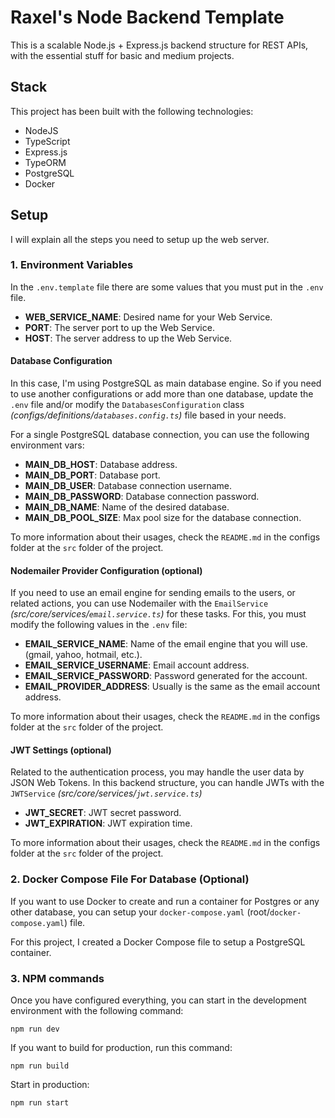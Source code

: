 # Raxel's Node Backend Template

This is a scalable Node.js + Express.js backend structure for REST APIs, with the essential stuff for basic and medium projects.

## Stack

This project has been built with the following technologies:

- NodeJS
- TypeScript
- Express.js
- TypeORM
- PostgreSQL
- Docker

## Setup

I will explain all the steps you need to setup up the web server.

### 1. Environment Variables

In the ``.env.template`` file there are some values that you must put in the ```.env``` file.

- **WEB_SERVICE_NAME**: Desired name for your Web Service.
- **PORT**: The server port to up the Web Service.
- **HOST**: The server address to up the Web Service.

#### Database Configuration

In this case, I'm using PostgreSQL as main database engine. So if you need to use another configurations or add more than one database, update the ```.env``` file and/or modify the ```DatabasesConfiguration``` class _(configs/definitions/```databases.config.ts```)_ file based in your needs.

For a single PostgreSQL database connection, you can use the following environment vars:

- **MAIN_DB_HOST**: Database address.
- **MAIN_DB_PORT**: Database port.
- **MAIN_DB_USER**: Database connection username.
- **MAIN_DB_PASSWORD**: Database connection password.
- **MAIN_DB_NAME**: Name of the desired database.
- **MAIN_DB_POOL_SIZE**: Max pool size for the database connection.

To more information about their usages, check the ```README.md``` in the configs folder at the ```src``` folder of the project.

#### Nodemailer Provider Configuration (optional)

If you need to use an email engine for sending emails to the users, or related actions, you can use Nodemailer with the ```EmailService``` _(src/core/services/```email.service.ts```)_ for these tasks.
For this, you must modify the following values in the ```.env``` file:

- **EMAIL_SERVICE_NAME**: Name of the email engine that you will use. (gmail, yahoo, hotmail, etc.).
- **EMAIL_SERVICE_USERNAME**: Email account address.
- **EMAIL_SERVICE_PASSWORD**: Password generated for the account.
- **EMAIL_PROVIDER_ADDRESS**: Usually is the same as the email account address.

To more information about their usages, check the ```README.md``` in the configs folder at the ```src``` folder of the project.

#### JWT Settings (optional)

Related to the authentication process, you may handle the user data by JSON Web Tokens. In this backend structure, you can handle JWTs with the ```JWTService``` _(src/core/services/```jwt.service.ts```)_

- **JWT_SECRET**: JWT secret password.
- **JWT_EXPIRATION**: JWT expiration time.

To more information about their usages, check the ```README.md``` in the configs folder at the ```src``` folder of the project.

### 2. Docker Compose File For Database (Optional)

If you want to use Docker to create and run a container for Postgres or any other database, you can setup your ```docker-compose.yaml``` (root/```docker-compose.yaml```) file.

For this project, I created a Docker Compose file to setup a PostgreSQL container.

### 3. NPM commands
Once you have configured everything, you can start in the development environment with the following command:

```shell
npm run dev
```

If you want to build for production, run this command:
```shell
npm run build
```

Start in production:
```shell
npm run start
```